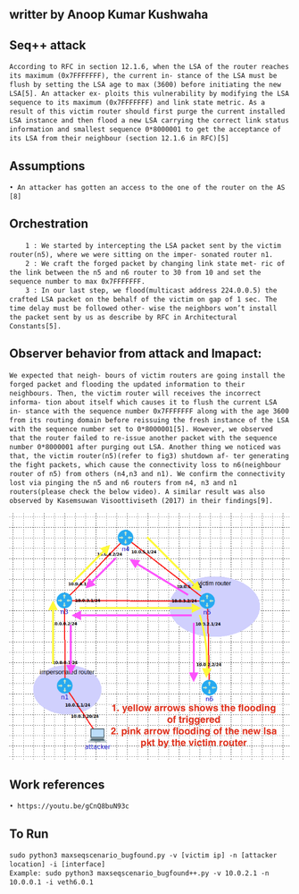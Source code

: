 ## writter by Anoop Kumar Kushwaha


## Seq++ attack
    According to RFC in section 12.1.6, when the LSA of the router reaches its maximum (0x7FFFFFFF), the current in- stance of the LSA must be flush by setting the LSA age to max (3600) before initiating the new LSA[5]. An attacker ex- ploits this vulnerability by modifying the LSA sequence to its maximum (0x7FFFFFFF) and link state metric. As a result of this victim router should first purge the current installed LSA instance and then flood a new LSA carrying the correct link status information and smallest sequence 0*8000001 to get the acceptance of its LSA from their neighbour (section 12.1.6 in RFC)[5]

## Assumptions
    • An attacker has gotten an access to the one of the router on the AS [8]


## Orchestration
```
    1 : We started by intercepting the LSA packet sent by the victim router(n5), where we were sitting on the imper- sonated router n1.
    2 : We craft the forged packet by changing link state met- ric of the link between the n5 and n6 router to 30 from 10 and set the sequence number to max 0x7FFFFFFF.
    3 : In our last step, we flood(multicast address 224.0.0.5) the crafted LSA packet on the behalf of the victim on gap of 1 sec. The time delay must be followed other- wise the neighbors won’t install the packet sent by us as describe by RFC in Architectural Constants[5].
```

## Observer behavior from attack and Imapact:
    We expected that neigh- bours of victim routers are going install the forged packet and flooding the updated information to their neighbours. Then, the victim router will receives the incorrect informa- tion about itself which causes it to flush the current LSA in- stance with the sequence number 0x7FFFFFFF along with the age 3600 from its routing domain before reissuing the fresh instance of the LSA with the sequence number set to 0*8000001[5]. However, we observed that the router failed to re-issue another packet with the sequence number 0*8000001 after purging out LSA. Another thing we noticed was that, the victim router(n5)(refer to fig3) shutdown af- ter generating the fight packets, which cause the connectivity loss to n6(neighbour router of n5) from others (n4,n3 and n1). We confirm the connectivity lost via pinging the n5 and n6 routers from n4, n3 and n1 routers(please check the below video). A similar result was also observed by Kasemsuwan Visoottiviseth (2017) in their findings[9].



![topology](maxseq.png)


## Work references 
    • https://youtu.be/gCnQ8buN93c



##  To Run
    sudo python3 maxseqscenario_bugfound.py -v [victim ip] -n [attacker location] -i [interface]
    Example: sudo python3 maxseqscenario_bugfound++.py -v 10.0.2.1 -n 10.0.0.1 -i veth6.0.1

